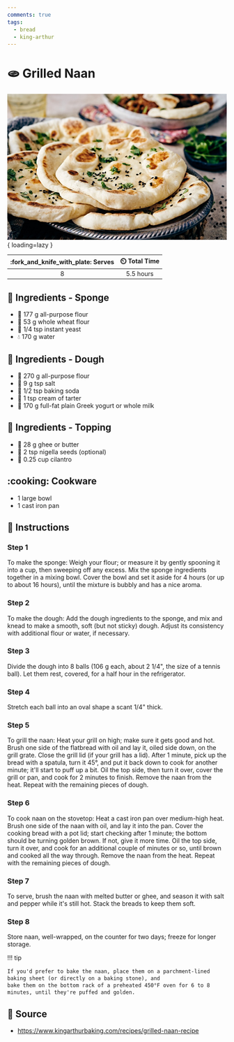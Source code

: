 ```yaml
---
comments: true
tags:
  - bread
  - king-arthur
---
```

# :flatbread: Grilled Naan

![Grilled Naan][1]{ loading=lazy }

| :fork_and_knife_with_plate: Serves | :timer_clock: Total Time |
|:----------------------------------:|:-----------------------: |
| 8 | 5.5 hours |

## :salt: Ingredients - Sponge

- :ear_of_rice: 177 g all-purpose flour
- :ear_of_rice: 53 g whole wheat flour
- :microbe: 1/4 tsp instant yeast
- :droplet: 170 g water

## :salt: Ingredients - Dough

- :ear_of_rice: 270 g all-purpose flour
- :salt: 9 g tsp salt
- :cup_with_straw: 1/2 tsp baking soda
- :rice: 1 tsp cream of tarter
- :rice: 170 g full-fat plain Greek yogurt or whole milk

## :salt: Ingredients - Topping

- :butter: 28 g ghee or butter
- :seedling: 2 tsp nigella seeds (optional)
- :herb: 0.25 cup cilantro

## :cooking: Cookware

- 1 large bowl
- 1 cast iron pan

## :pencil: Instructions

### Step 1

To make the sponge: Weigh your flour; or measure it by gently spooning it into a cup, then sweeping off any excess. Mix
the sponge ingredients together in a mixing bowl. Cover the bowl and set it aside for 4 hours (or up to about 16
hours), until the mixture is bubbly and has a nice aroma.

### Step 2

To make the dough: Add the dough ingredients to the sponge, and mix and knead to make a smooth, soft (but not sticky)
dough. Adjust its consistency with additional flour or water, if necessary.

### Step 3

Divide the dough into 8 balls (106 g each, about 2 1/4", the size of a tennis ball). Let them rest, covered, for a half
hour in the refrigerator.

### Step 4

Stretch each ball into an oval shape a scant 1/4" thick.

### Step 5

To grill the naan: Heat your grill on high; make sure it gets good and hot. Brush one side of the flatbread with oil
and lay it, oiled side down, on the grill grate. Close the grill lid (if your grill has a lid). After 1 minute, pick
up the bread with a spatula, turn it 45°, and put it back down to cook for another minute; it'll start to puff up a
bit. Oil the top side, then turn it over, cover the grill or pan, and cook for 2 minutes to finish. Remove the naan
from the heat. Repeat with the remaining pieces of dough.

### Step 6

To cook naan on the stovetop: Heat a cast iron pan over medium-high heat. Brush one side of the naan with oil, and lay
it into the pan. Cover the cooking bread with a pot lid; start checking after 1 minute; the bottom should be turning
golden brown. If not, give it more time. Oil the top side, turn it over, and cook for an additional couple of minutes
or so, until brown and cooked all the way through. Remove the naan from the heat. Repeat with the remaining pieces of
dough.

### Step 7

To serve, brush the naan with melted butter or ghee, and season it with salt and pepper while it's still hot. Stack the
breads to keep them soft.

### Step 8

Store naan, well-wrapped, on the counter for two days; freeze for longer storage.

!!! tip

    If you'd prefer to bake the naan, place them on a parchment-lined baking sheet (or directly on a baking stone), and
    bake them on the bottom rack of a preheated 450°F oven for 6 to 8 minutes, until they're puffed and golden.

## :link: Source

- <https://www.kingarthurbaking.com/recipes/grilled-naan-recipe>

[1]: <../assets/images/naan.jpg>
